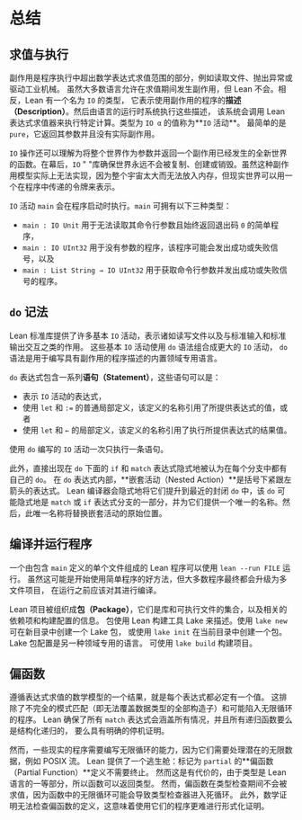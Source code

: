 <!--
# Summary
-->

# 总结

<!--
## Evaluation vs Execution
-->

## 求值与执行

<!--
Side effects are aspects of program execution that go beyond the evaluation of mathematical expressions, such as reading files, throwing exceptions, or triggering industrial machinery.
While most languages allow side effects to occur during evaluation, Lean does not.
Instead, Lean has a type called `IO` that represents _descriptions_ of programs that use side effects.
These descriptions are then executed by the language's run-time system, which invokes the Lean expression evaluator to carry out specific computations.
Values of type `IO α` are called _`IO` actions_.
The simplest is `pure`, which returns its argument and has no actual side effects.
-->

副作用是程序执行中超出数学表达式求值范围的部分，例如读取文件、抛出异常或驱动工业机械。
虽然大多数语言允许在求值期间发生副作用，但 Lean 不会。相反，Lean 有一个名为 `IO` 的类型，
它表示使用副作用的程序的**描述（Description）**。然后由语言的运行时系统执行这些描述，
该系统会调用 Lean 表达式求值器来执行特定计算。类型为 `IO α` 的值称为**`IO` 活动**。
最简单的是 `pure`，它返回其参数并且没有实际副作用。

<!--
`IO` actions can also be understood as functions that take the whole world as an argument and return a new world in which the side effect has occurred.
Behind the scenes, the `IO` library ensures that the world is never duplicated, created, or destroyed.
While this model of side effects cannot actually be implemented, as the whole universe is too big to fit in memory, the real world can be represented by a token that is passed around through the program.
-->

`IO` 操作还可以理解为将整个世界作为参数并返回一个副作用已经发生的全新世界的函数。在幕后，`IO` "
"库确保世界永远不会被复制、创建或销毁。虽然这种副作用模型实际上无法实现，因为整个宇宙太大而无法放入内存，但现实世界可以用一个在程序中传递的令牌来表示。

<!--
An `IO` action `main` is executed when the program starts.
`main` can have one of three types:
 * `main : IO Unit` is used for simple programs that cannot read their command-line arguments and always return exit code `0`,
 * `main : IO UInt32` is used for programs without arguments that may signal success or failure, and
 * `main : List String → IO UInt32` is used for programs that take command-line arguments and signal success or failure.
-->

`IO` 活动 `main` 会在程序启动时执行。`main` 可拥有以下三种类型：

* `main : IO Unit` 用于无法读取其命令行参数且始终返回退出码 `0` 的简单程序，
* `main : IO UInt32` 用于没有参数的程序，该程序可能会发出成功或失败信号，以及
* `main : List String → IO UInt32` 用于获取命令行参数并发出成功或失败信号的程序。

<!--
## `do` Notation
-->

## `do` 记法

<!--
The Lean standard library provides a number of basic `IO` actions that represent effects such as reading from and writing to files and interacting with standard input and standard output.
These base `IO` actions are composed into larger `IO` actions using `do` notation, which is a built-in domain-specific language for writing descriptions of programs with side effects.
-->

Lean 标准库提供了许多基本 `IO` 活动，表示诸如读写文件以及与标准输入和标准输出交互之类的作用。
这些基本 `IO` 活动使用 `do` 语法组合成更大的 `IO` 活动，
`do` 语法是用于编写具有副作用的程序描述的内置领域专用语言。

<!--
A `do` expression contains a sequence of _statements_, which may be:
 * expressions that represent `IO` actions,
 * ordinary local definitions with `let` and `:=`, where the defined name refers to the value of the provided expression, or
 * local definitions with `let` and `←`, where the defined name refers to the result of executing the value of the provided expression.
-->

`do` 表达式包含一系列**语句（Statement）**，这些语句可以是：

* 表示 `IO` 活动的表达式，
* 使用 `let` 和 `:=` 的普通局部定义，该定义的名称引用了所提供表达式的值，或者
* 使用 `let` 和 `←` 的局部定义，该定义的名称引用了执行所提供表达式的结果值。

<!--
`IO` actions that are written with `do` are executed one statement at a time.
-->

使用 `do` 编写的 `IO` 活动一次只执行一条语句。

<!--
Furthermore, `if` and `match` expressions that occur immediately under a `do` are implicitly considered to have their own `do` in each branch.
Inside of a `do` expression, _nested actions_ are expressions with a left arrow immediately under parentheses.
The Lean compiler implicitly lifts them to the nearest enclosing `do`, which may be implicitly part of a branch of a `match` or `if` expression, and gives them a unique name.
This unique name then replaces the origin site of the nested action.
-->

此外，直接出现在 `do` 下面的 `if` 和 `match` 表达式隐式地被认为在每个分支中都有自己的 `do`。
在 `do` 表达式内部，**嵌套活动（Nested Action）**是括号下紧跟左箭头的表达式。
Lean 编译器会隐式地将它们提升到最近的封闭 `do` 中，该 `do` 可能隐式地是 `match` 或 `if`
表达式分支的一部分，并为它们提供一个唯一的名称。然后，此唯一名称将替换嵌套活动的原始位置。

<!--
## Compiling and Running Programs
-->

## 编译并运行程序

<!--
A Lean program that consists of a single file with a `main` definition can be run using `lean --run FILE`.
While this can be a nice way to get started with a simple program, most programs will eventually graduate to a multiple-file project that should be compiled before running.
-->

一个由包含 `main` 定义的单个文件组成的 Lean 程序可以使用 `lean --run FILE` 运行。
虽然这可能是开始使用简单程序的好方法，但大多数程序最终都会升级为多文件项目，
在运行之前应该对其进行编译。

<!--
Lean projects are organized into _packages_, which are collections of libraries and executables together with information about dependencies and a build configuration.
Packages are described using Lake, a Lean build tool.
Use `lake new` to create a Lake package in a new directory, or `lake init` to create one in the current directory.
Lake package configuration is another domain-specific language.
Use `lake build` to build a project.
-->

Lean 项目被组织成**包（Package）**，它们是库和可执行文件的集合，以及相关的依赖项和构建配置的信息。
包使用 Lean 构建工具 Lake 来描述。使用 `lake new` 可在新目录中创建一个 Lake 包，
或使用 `lake init` 在当前目录中创建一个包。Lake 包配置是另一种领域专用的语言。
可使用 `lake build` 构建项目。

<!--
## Partiality
-->

## 偏函数

<!--
One consequence of following the mathematical model of expression evaluation is that every expression must have a value.
This rules out both incomplete pattern matches that fail to cover all constructors of a datatype and programs that can fall into an infinite loop.
Lean ensures that all `match` expressions cover all cases, and that all recursive functions are either structurally recursive or have an explicit proof of termination.
-->

遵循表达式求值的数学模型的一个结果，就是每个表达式都必定有一个值。
这排除了不完全的模式匹配（即无法覆盖数据类型的全部构造子）和可能陷入无限循环的程序。
Lean 确保了所有 `match` 表达式会涵盖所有情况，并且所有递归函数要么是结构化递归的，
要么具有明确的停机证明。

<!--
However, some real programs require the possibility of looping infinitely, because they handle potentially-infinite data, such as POSIX streams.
Lean provides an escape hatch: functions whose definition is marked `partial` are not required to terminate.
This comes at a cost.
Because types are a first-class part of the Lean language, functions can return types.
Partial functions, however, are not evaluated during type checking, because an infinite loop in a function could cause the type checker to enter an infinite loop.
Furthermore, mathematical proofs are unable to inspect the definitions of partial functions, which means that programs that use them are much less amenable to formal proof.
-->

然而，一些现实的程序需要编写无限循环的能力，因为它们需要处理潜在的无限数据，例如 POSIX 流。
Lean 提供了一个逃生舱：标记为 `partial` 的**偏函数（Partial Function）**定义不需要终止。
然而这是有代价的，由于类型是 Lean 语言的一等部分，所以函数可以返回类型。
然而，偏函数在类型检查期间不会被求值，因为函数中的无限循环可能会导致类型检查器进入死循环。
此外，数学证明无法检查偏函数的定义，这意味着使用它们的程序更难进行形式化证明。
